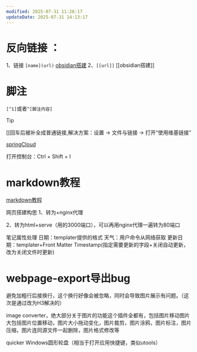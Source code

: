 ```yaml
---
modified: 2025-07-31 11:26:17
updateDate: 2025-07-31 14:13:17
---
```

# 反向链接 ：
1、链接 `[name](url)` [obsidian搭建](obsidian搭建.md)
2、`[[url]]` [[obsidian搭建]]

# 脚注
`[^1]`或者`^[脚注内容]`

>[!tip]
>[[回车后被补全成普通链接,解决方案：设置 → 文件与链接 → 打开“使用维基链接”


[springCloud](BigSea/后端/微服务/springCloud.md#After)

打开控制台：Ctrl + Shift + I

# markdown教程
[markdown教程](markdown教程.md)


网页搭建构思
1、转为+nginx代理

2、转为html+serve（用的3000端口），可以再用nginx代理一遍转为80端口



笔记属性处理
日期：templater提供的格式
天气：用户命令从网络获取
更新日期：templater+Front Matter Timestamp(指定需要更新的字段+关闭自动更新，改为关闭文件时更新)


# webpage-export导出bug
避免加粗行后接换行，这个换行好像会被忽略，同时会导致图片展示有问题。（这次是通过改为H3解决的）

image converter，绝大部分关于图片的功能这个插件全都有，包括图片移动图片大包括图片位置移动，图片大小拖动变化，图片裁剪，图片涂鸦，图片标注，图片压缩，图片连同源文件一起删除，图片格式修改等


quicker
Windows圆形轮盘（相当于打开应用快捷键，类似utools）